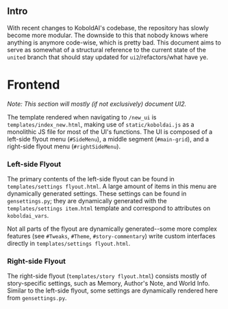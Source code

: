 ## Intro
With recent changes to KoboldAI's codebase, the repository has slowly become more modular. The downside to this that nobody knows where anything is anymore code-wise, which is pretty bad. This document aims to serve as somewhat of a structural reference to the current state of the `united` branch that should stay updated for `ui2`/refactors/what have ye.

# Frontend
*Note: This section will mostly (if not exclusively) document UI2.*

The template rendered when navigating to `/new_ui` is `templates/index_new.html`, making use of `static/koboldai.js` as a monolithic JS file for most of the UI's functions. The UI is composed of a left-side flyout menu (`#SideMenu`), a middle segment (`#main-grid`), and a right-side flyout menu (`#rightSideMenu`).


### Left-side Flyout
The primary contents of the left-side flyout can be found in `templates/settings flyout.html`. A large amount of items in this menu are dynamically generated settings. These settings can be found in `gensettings.py`; they are dynamically generated with the `templates/settings item.html` template and correspond to attributes on `koboldai_vars`.

Not all parts of the flyout are dynamically generated--some more complex features (see `#Tweaks`, `#Theme`, `#story-commentary`) write custom interfaces directly in `templates/settings flyout.html`.

### Right-side Flyout
The right-side flyout (`templates/story flyout.html`) consists mostly of story-specific settings, such as Memory, Author's Note, and World Info. Similar to the left-side flyout, some settings are dynamically rendered here from `gensettings.py`.